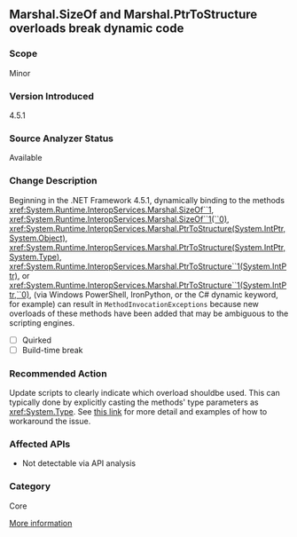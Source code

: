 ## Marshal.SizeOf and Marshal.PtrToStructure overloads break dynamic code

### Scope
Minor

### Version Introduced
4.5.1

### Source Analyzer Status
Available

### Change Description
Beginning in the .NET Framework 4.5.1, dynamically binding to the methods
<xref:System.Runtime.InteropServices.Marshal.SizeOf``1>,
<xref:System.Runtime.InteropServices.Marshal.SizeOf``1(``0)>,
<xref:System.Runtime.InteropServices.Marshal.PtrToStructure(System.IntPtr,System.Object)>,
<xref:System.Runtime.InteropServices.Marshal.PtrToStructure(System.IntPtr,System.Type)>,
<xref:System.Runtime.InteropServices.Marshal.PtrToStructure``1(System.IntPtr)>,
or
<xref:System.Runtime.InteropServices.Marshal.PtrToStructure``1(System.IntPtr,``0)>,
(via Windows PowerShell, IronPython, or the C# dynamic keyword, for example) can
result in `MethodInvocationExceptions` because new overloads of these methods
have been added that may be ambiguous to the scripting engines.

- [ ] Quirked
- [ ] Build-time break

### Recommended Action

Update scripts to clearly indicate which overload shouldbe used. This can
typically done by explicitly casting the methods' type parameters as
<xref:System.Type>. See [this link](https://support.microsoft.com/en-us/kb/2909958/)
for more detail and examples of how to workaround the issue.

### Affected APIs
* Not detectable via API analysis

### Category
Core

[More information](https://support.microsoft.com/en-us/kb/2909958/)

<!--
    ### Notes
    The only case that we can reasonably find with C# analyzers will be the case of dynamic objects being passed to SizeOf
    or PtrToStructure methods without an explicit cast.  Also, note that APIs for ApiPort are not listed to search for
    since the broken cases are so narrow that the rules would likely add more noise than they're worth.
-->

<!-- breaking change id: 130 -->
